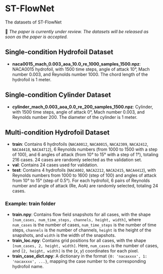 # ST-FlowNet
The datasets of ST-FlowNet

📌 *The paper is currently under review. The datasets will be released as soon as the paper is accepted.*

## Single-condition Hydrofoil Dataset
- **naca0015_mach_0.003_aoa_10.0_re_1000_samples_1500.npz**: NACA0015 hydrofoil, with 1500 time steps, angle of attack 10°, Mach number 0.003, and Reynolds number 1000. The chord length of the hydrofoil is 1 meter.

## Single-condition Cylinder Dataset
- **cylinder_mach_0.003_aoa_0.0_re_200_samples_1500.npz**: Cylinder, with 1500 time steps, angle of attack 0°, Mach number 0.003, and Reynolds number 200. The diameter of the cylinder is 1 meter.

## Multi-condition Hydrofoil Dataset
- **train**: Contains 6 hydrofoils (`NACA0012`, `NACA0015`, `NACA2309`, `NACA2412`, `NACA4418`, `NACA4712`), 6 Reynolds numbers (from 1000 to 1500 with a step of 100), and 6 angles of attack (from 10° to 15° with a step of 1°), totaling 216 cases. 24 cases are randomly selected as the validation set.
- **val**: Contains 24 cases used for validation.
- **test**: Contains 4 hydrofoils (`NACA002`, `NACA2212`, `NACA2415`, `NACA4412`), with Reynolds numbers from 1000 to 1600 (step of 100) and angles of attack from 10° to 15° (step of 0.5°). For each hydrofoil, 6 pairs of Reynolds number and angle of attack (Re, AoA) are randomly selected, totaling 24 cases.

### Example: **train** folder
- **train.npy**: Contains flow field snapshots for all cases, with the shape `[num_cases, num_time_steps, channels, height, width]`, where `num_cases` is the number of cases, `num_time_steps` is the number of time steps, `channels` is the number of channels, `height` is the height of the snapshots, and `width` is the width of the snapshots.
- **train_loc.npy**: Contains grid positions for all cases, with the shape `[num_cases, 2, height, width]`. Here, `num_cases` is the number of cases, and `[2, height, width]` is the ($x$, $y$) coordinates for each pixel.
- **train_case_dict.npy**: A dictionary in the format `{0: 'nacaxxxx', 1: 'nacaxxxx', ...}`, mapping the case number to the corresponding hydrofoil name.
